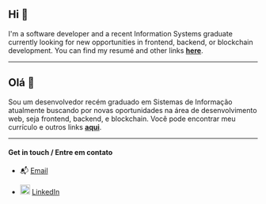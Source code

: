 ## Hi :wave:

I'm a software developer and a recent Information Systems graduate currently looking for new opportunities in frontend, backend, or blockchain development. You can find my resumé and other links **[here](https://gtoborges.github.io/resume/)**.

__________________________

## Olá :wave:

Sou um desenvolvedor recém graduado em Sistemas de Informação atualmente buscando por novas oportunidades na área de desenvolvimento web, seja frontend, backend, e blockchain. Você pode encontrar meu currículo e outros links **[aqui](https://gtoborges.github.io/resume/)**.

__________________________

#### Get in touch / Entre em contato

 - :mailbox_with_mail: [Email](mailto:gtoborges@gmail.com)

 - <img height="20" src="https://static-exp1.licdn.com/sc/h/al2o9zrvru7aqj8e1x2rzsrca"> [LinkedIn](https://www.linkedin.com/in/augusto-araujo-borges-1472a9151/)
